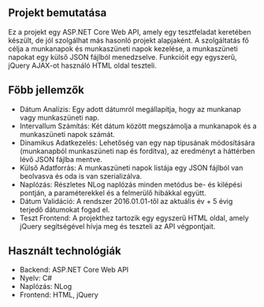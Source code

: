 ## Projekt bemutatása
Ez a projekt egy ASP.NET Core Web API, amely egy tesztfeladat keretében készült, de jól szolgálhat más hasonló projekt alapjaként.
A szolgáltatás fő célja a munkanapok és munkaszüneti napok kezelése, a munkaszüneti napokat egy külső JSON fájlból menedzselve.
Funkcióit egy egyszerű, jQuery AJAX-ot használó HTML oldal teszteli.

## Főbb jellemzők
- Dátum Analízis: Egy adott dátumról megállapítja, hogy az munkanap vagy munkaszüneti nap.
- Intervallum Számítás: Két dátum között megszámolja a munkanapok és a munkaszüneti napok számát.
- Dinamikus Adatkezelés: Lehetőség van egy nap típusának módosítására (munkanapból munkaszüneti nap és fordítva), az eredményt a háttérben lévő JSON fájlba mentve.
- Külső Adatforrás: A munkaszüneti napok listája egy JSON fájlból van beolvasva és oda is van szerializálva.
- Naplózás: Részletes NLog naplózás minden metódus be- és kilépési pontján, a paraméterekkel és a felmerülő hibákkal együtt.
- Dátum Validáció: A rendszer 2016.01.01-től az aktuális év + 5 évig terjedő dátumokat fogad el.
- Teszt Frontend: A projekthez tartozik egy egyszerű HTML oldal, amely jQuery segítségével hívja meg és teszteli az API végpontjait.

## Használt technológiák
- Backend: ASP.NET Core Web API
- Nyelv: C#
- Naplózás: NLog
- Frontend: HTML, jQuery 
